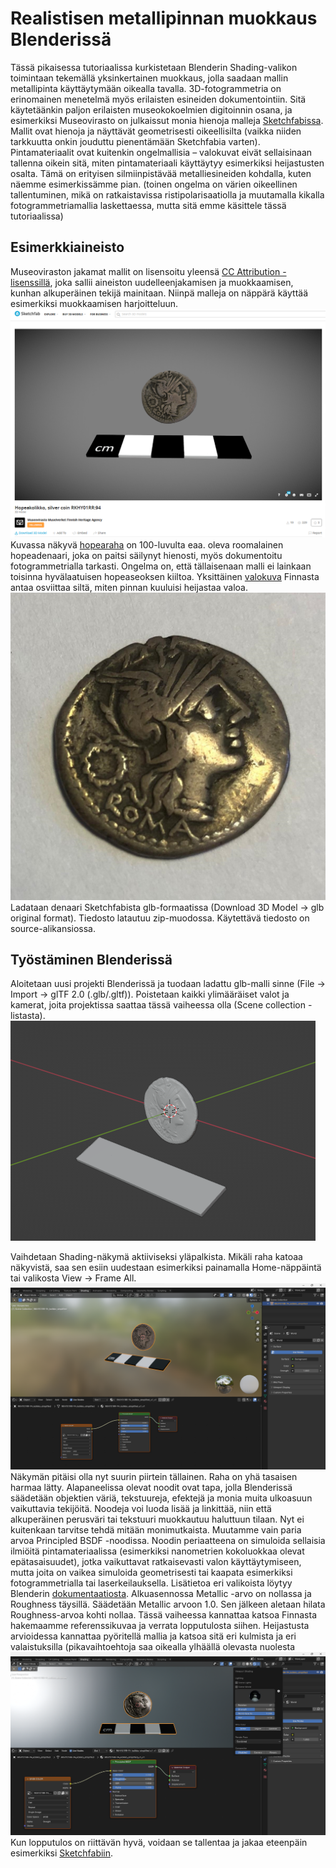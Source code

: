 # Realistisen metallipinnan muokkaus Blenderissä
Tässä pikaisessa tutoriaalissa kurkistetaan Blenderin Shading-valikon toimintaan tekemällä yksinkertainen muokkaus, jolla saadaan mallin metallipinta käyttäytymään oikealla tavalla. 
3D-fotogrammetria on erinomainen menetelmä myös erilaisten esineiden dokumentointiin. Sitä käytetäänkin paljon erilaisten museokokoelmien digitoinnin osana, ja esimerkiksi Museovirasto on julkaissut monia hienoja malleja [Sketchfabissa](https://sketchfab.com/Museovirasto). Mallit ovat hienoja ja näyttävät geometrisesti oikeellisilta (vaikka niiden tarkkuutta onkin jouduttu pienentämään Sketchfabia varten). Pintamateriaalit ovat kuitenkin ongelmallisia – valokuvat eivät sellaisinaan tallenna oikein sitä, miten pintamateriaali käyttäytyy esimerkiksi heijastusten osalta. Tämä on erityisen silmiinpistävää metalliesineiden kohdalla, kuten näemme esimerkissämme pian.
(toinen ongelma on värien oikeellinen tallentuminen, mikä on ratkaistavissa ristipolarisaatiolla ja muutamalla kikalla fotogrammetriamallia laskettaessa, mutta sitä emme käsittele tässä tutoriaalissa)

## Esimerkkiaineisto
Museoviraston jakamat mallit on lisensoitu yleensä [CC Attribution -lisenssillä](https://creativecommons.org/licenses/by/4.0), joka sallii aineiston uudelleenjakamisen ja muokkaamisen, kunhan alkuperäinen tekijä mainitaan. Niinpä malleja on näppärä käyttää esimerkiksi muokkaamisen harjoitteluun.
![Kuva 1: Sketchfab-näkymä hopeadenaarista](https://github.com/nikolaipaukkonen/AvoinArkeologi/blob/main/Blender_materiaalimuokkaus/Kuva1.png?raw=true)
Kuvassa näkyvä [hopearaha](https://sketchfab.com/3d-models/hopeakolikko-silver-coin-rkhy01rr94-d93269013cab473e9b1fab434e0710ce) on 100-luvulta eaa. oleva roomalainen hopeadenaari, joka on paitsi säilynyt hienosti, myös dokumentoitu fotogrammetrialla tarkasti. 
Ongelma on, että tällaisenaan malli ei lainkaan toisinna hyvälaatuisen hopeaseoksen kiiltoa. Yksittäinen [valokuva](https://www.finna.fi/Record/museovirasto.619c5cc5-325a-4d8d-8ea9-732cce7eb5c4?sid=4080142895) Finnasta antaa osviittaa siltä, miten pinnan kuuluisi heijastaa valoa. 
![Kuva 2: Finnan kuva denaarista. CC Attribution -lisenssi](https://github.com/nikolaipaukkonen/AvoinArkeologi/blob/main/Blender_materiaalimuokkaus/Kuva2.png?raw=true) 
Ladataan denaari Sketchfabista glb-formaatissa (Download 3D Model -> glb original format). Tiedosto latautuu zip-muodossa. Käytettävä tiedosto on source-alikansiossa.
##  Työstäminen Blenderissä
Aloitetaan uusi projekti Blenderissä ja tuodaan ladattu glb-malli sinne (File -> Import -> glTF 2.0 (.glb/.gltf)). Poistetaan kaikki ylimääräiset valot ja kamerat, joita projektissa saattaa tässä vaiheessa olla (Scene collection -listasta). 
![Kuva 3: Hopeadenaari ilman tekstuureita ja valaistusta.](https://github.com/nikolaipaukkonen/AvoinArkeologi/blob/main/Blender_materiaalimuokkaus/Kuva3.png?raw=true)

Vaihdetaan Shading-näkymä aktiiviseksi yläpalkista. Mikäli raha katoaa näkyvistä, saa sen esiin uudestaan esimerkiksi painamalla Home-näppäintä tai valikosta View -> Frame All. 
![Kuva 4: Näkymä Shading-valikossa. Alakerran noodit saa näkyviin valitsemalla rahan aktiiviseksi listalta](https://github.com/nikolaipaukkonen/AvoinArkeologi/blob/main/Blender_materiaalimuokkaus/Kuva4.png?raw=true)
Näkymän pitäisi olla nyt suurin piirtein tällainen. Raha on yhä tasaisen harmaa lätty. 
Alapaneelissa olevat noodit ovat tapa, jolla Blenderissä säädetään objektien väriä, tekstuureja, efektejä ja monia muita ulkoasuun vaikuttavia tekijöitä. Noodeja voi luoda lisää ja linkittää, niin että alkuperäinen perusväri tai tekstuuri muokkautuu haluttuun tilaan. 
Nyt ei kuitenkaan tarvitse tehdä mitään monimutkaista. Muutamme vain paria arvoa Principled BSDF -noodissa. Noodin periaatteena on simuloida sellaisia ilmiöitä pintamateriaalissa (esimerkiksi nanometrien kokoluokkaa olevat epätasaisuudet), jotka vaikuttavat ratkaisevasti valon käyttäytymiseen, mutta joita on vaikea simuloida geometrisesti tai kaapata esimerkiksi fotogrammetrialla tai laserkeilauksella. Lisätietoa eri valikoista löytyy Blenderin [dokumentaatiosta](https://docs.blender.org/manual/en/latest/render/shader_nodes/shader/principled.html).
Alkuasennossa Metallic -arvo on nollassa ja Roughness täysillä. Säädetään Metallic arvoon 1.0. Sen jälkeen aletaan hilata Roughness-arvoa kohti nollaa. Tässä vaiheessa kannattaa katsoa Finnasta hakemaamme referenssikuvaa ja verrata lopputulosta siihen. Heijastusta arvioidessa kannattaa pyöritellä mallia ja katsoa sitä eri kulmista ja eri valaistuksilla (pikavaihtoehtoja saa oikealla ylhäällä olevasta nuolesta
![Kuva 5: Metallic-arvo on säädetty täysille ja Roughnessia hilattu alaspäin. Oikealla ylhäällä valikko, josta voi nopeasti testata erilaisia valmiita valaistusasetuksia.](https://github.com/nikolaipaukkonen/AvoinArkeologi/blob/main/Blender_materiaalimuokkaus/Kuva5.png?raw=true)
Kun lopputulos on riittävän hyvä, voidaan se tallentaa ja jakaa eteenpäin esimerkiksi [Sketchfabiin](https://skfb.ly/oRBto). 
